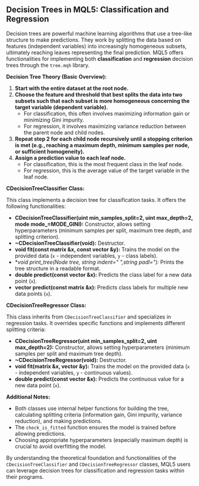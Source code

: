 ## Decision Trees in MQL5: Classification and Regression

Decision trees are powerful machine learning algorithms that use a tree-like structure to make predictions. They work by splitting the data based on features (independent variables) into increasingly homogeneous subsets, ultimately reaching leaves representing the final prediction. MQL5 offers functionalities for implementing both **classification** and **regression** decision trees through the `tree.mqh` library.

**Decision Tree Theory (Basic Overview):**

1. **Start with the entire dataset at the root node.**
2. **Choose the feature and threshold that best splits the data into two subsets such that each subset is more homogeneous concerning the target variable (dependent variable).**
    * For classification, this often involves maximizing information gain or minimizing Gini impurity.
    * For regression, it involves maximizing variance reduction between the parent node and child nodes.
3. **Repeat step 2 for each child node recursively until a stopping criterion is met (e.g., reaching a maximum depth, minimum samples per node, or sufficient homogeneity).**
4. **Assign a prediction value to each leaf node.**
    * For classification, this is the most frequent class in the leaf node.
    * For regression, this is the average value of the target variable in the leaf node.

**CDecisionTreeClassifier Class:**

This class implements a decision tree for classification tasks. It offers the following functionalities:

* **CDecisionTreeClassifier(uint min_samples_split=2, uint max_depth=2, mode mode_=MODE_GINI):** Constructor, allows setting hyperparameters (minimum samples per split, maximum tree depth, and splitting criterion).
* **~CDecisionTreeClassifier(void):** Destructor.
* **void fit(const matrix &x, const vector &y):** Trains the model on the provided data (`x` - independent variables, `y` - class labels).
* **void print_tree(Node *tree, string indent=" ",string padl="):** Prints the tree structure in a readable format.
* **double predict(const vector &x):** Predicts the class label for a new data point (`x`).
* **vector predict(const matrix &x):** Predicts class labels for multiple new data points (`x`).

**CDecisionTreeRegressor Class:**

This class inherits from `CDecisionTreeClassifier` and specializes in regression tasks. It overrides specific functions and implements different splitting criteria:

* **CDecisionTreeRegressor(uint min_samples_split=2, uint max_depth=2):** Constructor, allows setting hyperparameters (minimum samples per split and maximum tree depth).
* **~CDecisionTreeRegressor(void):** Destructor.
* **void fit(matrix &x, vector &y):** Trains the model on the provided data (`x` - independent variables, `y` - continuous values).
* **double predict(const vector &x):** Predicts the continuous value for a new data point (`x`).

**Additional Notes:**

* Both classes use internal helper functions for building the tree, calculating splitting criteria (information gain, Gini impurity, variance reduction), and making predictions.
* The `check_is_fitted` function ensures the model is trained before allowing predictions.
* Choosing appropriate hyperparameters (especially maximum depth) is crucial to avoid overfitting the model.

By understanding the theoretical foundation and functionalities of the `CDecisionTreeClassifier` and `CDecisionTreeRegressor` classes, MQL5 users can leverage decision trees for classification and regression tasks within their programs.